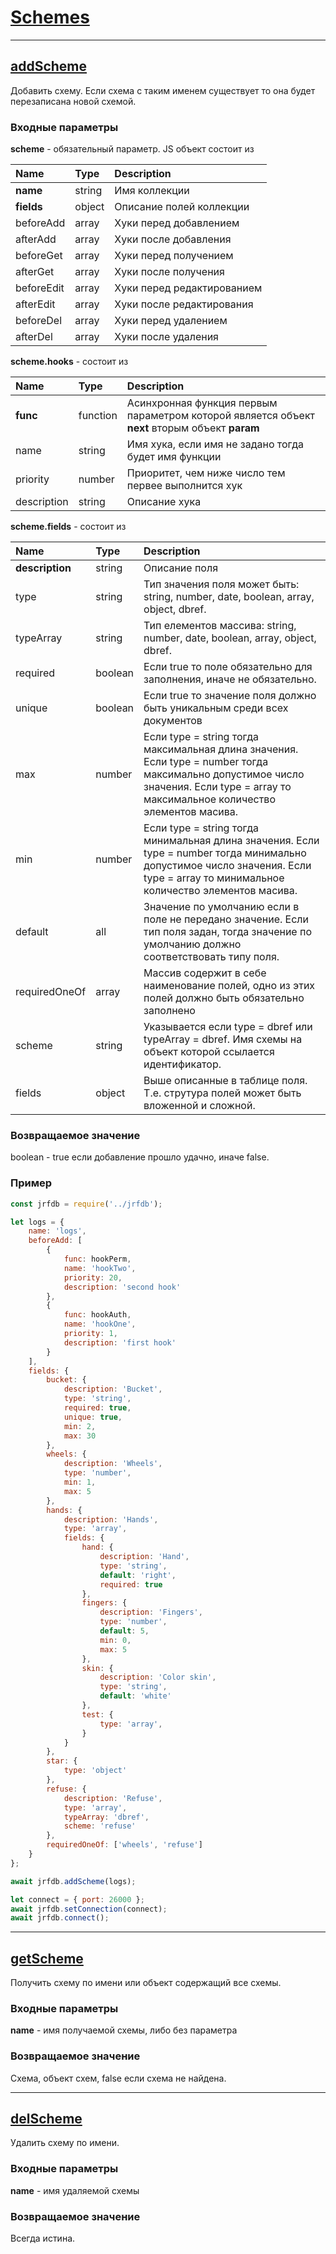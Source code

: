 # [Schemes](#schemes)

---

## [addScheme](#addscheme)

Добавить схему. Если схема с таким именем существует то она будет перезаписана новой схемой.

### Входные параметры

**scheme** - обязательный параметр. JS объект состоит из

| Name | Type | Description |
| :--- | :--- | :--- |
| **name** | string | Имя коллекции |
| **fields** | object | Описание полей коллекции |
| beforeAdd | array | Хуки перед добавлением |
| afterAdd | array | Хуки после добавления |
| beforeGet | array | Хуки перед получением |
| afterGet | array | Хуки после получения |
| beforeEdit | array | Хуки перед редактированием |
| afterEdit | array | Хуки после редактирования |
| beforeDel | array | Хуки перед удалением |
| afterDel | array | Хуки после удаления |

**scheme.hooks** - состоит из

| Name | Type | Description |
| :--- | :--- | :--- |
| **func** | function | Асинхронная функция первым параметром которой является объект **next** вторым объект **param** |
| name | string | Имя хука, если имя не задано тогда будет имя функции |
| priority | number | Приоритет, чем ниже число тем первее выполнится хук |
| description | string | Описание хука |

**scheme.fields** - состоит из

| Name | Type | Description |
| :--- | :--- | :--- |
| **description** | string | Описание поля |
| type | string | Тип значения поля может быть: string, number, date, boolean, array, object, dbref. |
| typeArray | string | Тип елементов массива: string, number, date, boolean, array, object, dbref. |
| required | boolean | Если true то поле обязательно для заполнения, иначе не обязательно. |
| unique | boolean | Если true то значение поля должно быть уникальным среди всех документов |
| max | number | Если type = string тогда максимальная длина значения. Если type = number тогда максимально допустимое число значения. Если type = array то максимальное количество элементов масива. |
| min | number | Если type = string тогда минимальная длина значения. Если type = number тогда минимально допустимое число значения. Если type = array то минимальное количество элементов масива. |
| default | all | Значение по умолчанию если в поле не передано значение. Если тип поля задан, тогда значение по умолчанию должно соответствовать типу поля. |
| requiredOneOf | array | Массив содержит в себе наименование полей, одно из этих полей должно быть обязательно заполнено |
| scheme | string | Указывается если type = dbref или typeArray = dbref. Имя схемы на объект которой ссылается идентификатор. |
| fields | object | Выше описанные в таблице поля. Т.е. струтура полей может быть вложенной и сложной. |

### Возвращаемое значение

boolean - true если добавление прошло удачно, иначе false.

### Пример

```js
const jrfdb = require('../jrfdb');

let logs = {
    name: 'logs',
    beforeAdd: [
        {
            func: hookPerm,
            name: 'hookTwo',
            priority: 20,
            description: 'second hook'
        },
        {
            func: hookAuth,
            name: 'hookOne',
            priority: 1,
            description: 'first hook'
        }
    ],
    fields: {
        bucket: {
            description: 'Bucket',
            type: 'string',
            required: true,
            unique: true,
            min: 2,
            max: 30
        },
        wheels: {
            description: 'Wheels',
            type: 'number',
            min: 1,
            max: 5
        },
        hands: {
            description: 'Hands',
            type: 'array',
            fields: {
                hand: {
                    description: 'Hand',
                    type: 'string',
                    default: 'right',
                    required: true
                },
                fingers: {
                    description: 'Fingers',
                    type: 'number',
                    default: 5,
                    min: 0,
                    max: 5
                },
                skin: {
                    description: 'Color skin',
                    type: 'string',
                    default: 'white'
                },
                test: {
                    type: 'array',
                }
            }
        },
        star: {
            type: 'object'
        },
        refuse: {
            description: 'Refuse',
            type: 'array',
            typeArray: 'dbref',
            scheme: 'refuse'
        },
        requiredOneOf: ['wheels', 'refuse']
    }
};

await jrfdb.addScheme(logs);

let connect = { port: 26000 };
await jrfdb.setConnection(connect);
await jrfdb.connect();
```

---

## [getScheme](#getscheme)

Получить схему по имени или объект содержащий все схемы.

### Входные параметры

**name** - имя получаемой схемы, либо без параметра

### Возвращаемое значение

Схема, объект схем, false если схема не найдена.

---

## [delScheme](#delscheme)

Удалить схему по имени.

### Входные параметры

**name** - имя удаляемой схемы

### Возвращаемое значение

Всегда истина.

